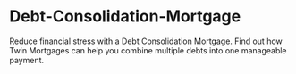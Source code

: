 # Debt-Consolidation-Mortgage
Reduce financial stress with a Debt Consolidation Mortgage. Find out how Twin Mortgages can help you combine multiple debts into one manageable payment.
